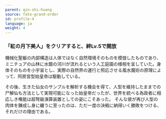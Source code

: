 ```yaml
---
parent: qin-shi-huang
source: fate-grand-order
id: profile-4
language: ja
weight: 4
---
```


### 「紅の月下美人」をクリアすると、絆Lv.5で開放

機械化聖躯の内部構造は人体ではなく自然環境そのものを模倣したものであり、ミニチュアの山林に水銀の河川が流れるという人工庭園の様相を呈していた。身体そのものを小宇宙とし、実際の自然界の運行と照応させる風水魔術の原理によって、阿房宮型始皇帝は駆動している。

その後、生きた仙女のサンプルを解析する機会を得て、人型を維持したままでの尸解仙も方法として実現可能になった始皇帝だったが、世界を統べる為政者に相応しき権能は超弩級演算装置としての姿にこそあった。
そんな彼が再び人型の肉体を錬成し身に纏うに至ったのは、ただ一度の決戦に納得いく勝敗をつける、それだけの理由である。
